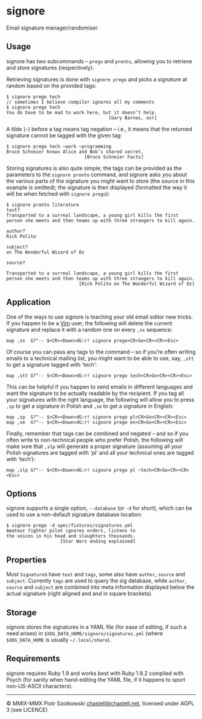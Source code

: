 signore
=======

Email signature manager/randomiser.



Usage
-----

signore has two subcommands – `prego` and `pronto`, allowing you to retrieve and store signatures (respectively).

Retrieving signatures is done with `signore prego` and picks a signature at random based on the provided tags:

    $ signore prego tech
    // sometimes I believe compiler ignores all my comments
    $ signore prego tech
    You do have to be mad to work here, but it doesn’t help.
                                          [Gary Barnes, asr]

A tilde (`~`) before a tag means tag negation – i.e., it means that the returned signature cannot be tagged with the given tag:

    $ signore prego tech ~work ~programming
    Bruce Schneier knows Alice and Bob’s shared secret.
                                 [Bruce Schneier Facts]

Storing signatures is also quite simple; the tags can be provided as the parameters to the `signore pronto` command, and signore asks you about the various parts of the signature you might want to store (the source in this example is omitted); the signature is then displayed (formatted the way it will be when fetched with `signore prego`):

    $ signore pronto literature
    text?
    Transported to a surreal landscape, a young girl kills the first person she meets and then teams up with three strangers to kill again.
    
    author?
    Rick Polito
    
    subject?
    on The Wonderful Wizard of Oz
    
    source?
    
    Transported to a surreal landscape, a young girl kills the first
    person she meets and then teams up with three strangers to kill again.
                               [Rick Polito on The Wonderful Wizard of Oz]



Application
-----------

One of the ways to use signore is teaching your old email editor new tricks. If you happen to be a [Vim](http://www.vim.org/) user, the following will delete the current signature and replace it with a random one on every `,ss` sequence:

    map ,ss  G?^-- $<CR><Down>dG:r! signore prego<CR>Go<CR><CR><Esc>

Of course you can pass any tags to the command – so if you’re often writing emails to a technical mailing list, you might want to be able to use, say, `,stt` to get a signature tagged with ‘tech’:

    map ,stt G?^-- $<CR><Down>dG:r! signore prego tech<CR>Go<CR><CR><Esc>

This can be helpful if you happen to send emails in different languages and want the signature to be actually readable by the recipient. If you tag all your signatures with the right language, the following will allow you to press `,sp` to get a signature in Polish and `,se` to get a signature in English:

    map ,sp  G?^-- $<CR><Down>dG:r! signore prego pl<CR>Go<CR><CR><Esc>
    map ,se  G?^-- $<CR><Down>dG:r! signore prego en<CR>Go<CR><CR><Esc>

Finally, remember that tags can be combined and negated – and so if you often write to non-technical people who prefer Polish, the following will make sure that `,slp` will generate a proper signature (assuming all your Polish signatures are tagged with ‘pl’ and all your technical ones are tagged with ‘tech’):

    map ,slp G?^-- $<CR><Down>dG:r! signore prego pl ~tech<CR>Go<CR><CR><Esc>



Options
-------

signore supports a single option, `--database` (or `-d` for short), which can be used to use a non-default signature database location:

    $ signore prego -d spec/fixtures/signatures.yml
    Amateur fighter pilot ignores orders, listens to
    the voices in his head and slaughters thousands.
                        [Star Wars ending explained]



Properties
----------

Most `Signature`s have `text` and `tags`, some also have `author`, `source` and `subject`. Currently `tags` are used to query the sig database, while `author`, `source` and `subject` are combined into meta information displayed below the actual signature (right aligned and and in square brackets).



Storage
-------

signore stores the signatures in a YAML file (for ease of editing, if such a need arises) in `$XDG_DATA_HOME/signore/signatures.yml` (where `$XDG_DATA_HOME` is usually `~/.local/share`).



Requirements
------------

signore requires Ruby 1.9 and works best with Ruby 1.9.2 compiled with Psych (for sanity when hand-editing the YAML file, if it happens to sport non-US-ASCII characters).



---

© MMIX-MMX Piotr Szotkowski <chastell@chastell.net>, licensed under AGPL 3 (see LICENCE)
